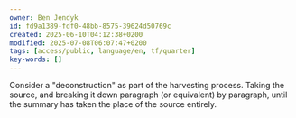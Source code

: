 ```yaml
---
owner: Ben Jendyk
id: fd9a1389-fdf0-48bb-8575-39624d50769c
created: 2025-06-10T04:12:38+0200
modified: 2025-07-08T06:07:47+0200
tags: [access/public, language/en, tf/quarter]
key-words: []
---
```


Consider a "deconstruction" as part of the harvesting process. Taking the source, and breaking it down paragraph (or equivalent) by paragraph, until the summary has taken the place of the source entirely.